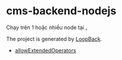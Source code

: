 # cms-backend-nodejs 
Chạy trên 1 hoặc nhiều node tại 
[.](https://kutekiu.herokuapp.com)

The project is generated by [LoopBack](http://loopback.io).
 
- [allowExtendedOperators](https://github.com/strongloop/loopback-datasource-juggler/issues/970)